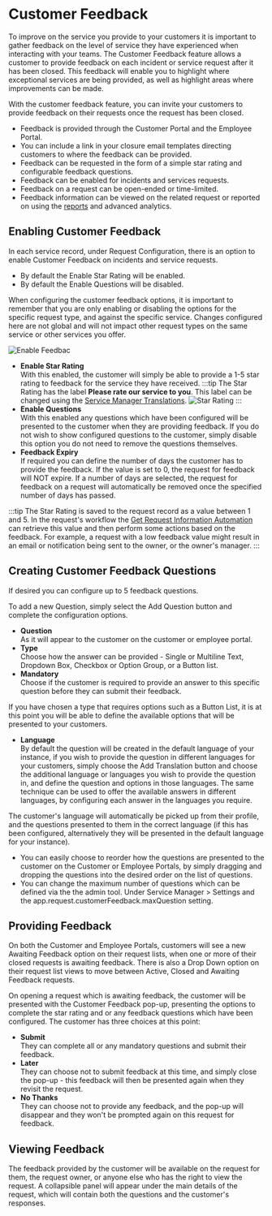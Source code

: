 # Customer Feedback
To improve on the service you provide to your customers it is important to gather feedback on the level of service they have experienced when interacting with your teams. The Customer Feedback feature allows a customer to provide feedback on each incident or service request after it has been closed.  This feedback will enable you to highlight where exceptional services are being provided, as well as highlight areas where improvements can be made.

With the customer feedback feature, you can invite your customers to provide feedback on their requests once the request has been closed.
* Feedback is provided through the Customer Portal and the Employee Portal.
* You can include a link in your closure email templates directing customers to where the feedback can be provided.
* Feedback can be requested in the form of a simple star rating and configurable feedback questions.
* Feedback can be enabled for incidents and services requests.
* Feedback on a request can be open-ended or time-limited.
* Feedback information can be viewed on the related request or reported on using the [reports](/servicemanager-config/reporting/reports) and advanced analytics.

## Enabling Customer Feedback
In each service record, under Request Configuration, there is an option to enable Customer Feedback on incidents and service requests.
* By default the Enable Star Rating will be enabled.
* By default the Enable Questions will be disabled.

When configuring the customer feedback options, it is important to remember that you are only enabling or disabling the options for the specific request type, and against the specific service. Changes configured here are not global and will not impact other request types on the same service or other services you offer.

![Enable Feedbac](/_books/servicemanager-user-guide/images/enable-customer-feedback.png)

* **Enable Star Rating**<br>With this enabled, the customer will simply be able to provide a 1-5 star rating to feedback for the service they have received.
    :::tip
    The Star Rating has the label **Please rate our service to you**.  This label can be changed using the [Service Manager Translations](/servicemanager-config/customize/service-manager-translations). ![Star Rating](/_books/servicemanager-user-guide/images/star-rating.png)
    :::
* **Enable Questions**<br>With this enabled any questions which have been configured will be presented to the customer when they are providing feedback. If you do not wish to show configured questions to the customer, simply disable this option you do not need to remove the questions themselves.
* **Feedback Expiry**<br>If required you can define the number of days the customer has to provide the feedback. If the value is set to 0, the request for feedback will NOT expire. If a number of days are selected, the request for feedback on a request will automatically be removed once the specified number of days has passed.

:::tip
The Star Rating is saved to the request record as a value between 1 and 5.  In the request's workflow the [Get Request Information Automation](/servicemanager-config/customize/workflows/service-manager-workflows#get-request-information) can retrieve this value and then perform some actions based on the feedback.  For example, a request with a low feedback value might result in an email or notification being sent to the owner, or the owner's manager.
:::
## Creating Customer Feedback Questions
If desired you can configure up to 5 feedback questions.

To add a new Question, simply select the Add Question button and complete the configuration options.

* **Question**<br>As it will appear to the customer on the customer or employee portal.
* **Type**<br>Choose how the answer can be provided - Single or Multiline Text, Dropdown Box, Checkbox or Option Group, or a Button list.
* **Mandatory**<br>Choose if the customer is required to provide an answer to this specific question before they can submit their feedback.

If you have chosen a type that requires options such as a Button List, it is at this point you will be able to define the available options that will be presented to your customers.

* **Language**<br>By default the question will be created in the default language of your instance, if you wish to provide the question in different languages for your customers, simply choose the Add Translation button and choose the additional language or languages you wish to provide the question in, and define the question and options in those languages.
The same technique can be used to offer the available answers in different languages, by configuring each answer in the languages you require.

The customer's language will automatically be picked up from their profile, and the questions presented to them in the correct language (if this has been configured, alternatively they will be presented in the default language for your instance).

* You can easily choose to reorder how the questions are presented to the customer on the Customer or Employee Portals, by simply dragging and dropping the questions into the desired order on the list of questions.
* You can change the maximum number of questions which can be defined via the the admin tool. Under Service Manager > Settings and the app.request.customerFeedback.maxQuestion setting.

## Providing Feedback
On both the Customer and Employee Portals, customers will see a new Awaiting Feedback option on their request lists, when one or more of their closed requests is awaiting feedback. There is also a Drop Down option on their request list views to move between Active, Closed and Awaiting Feedback requests.

On opening a request which is awaiting feedback, the customer will be presented with the Customer Feedback pop-up, presenting the options to complete the star rating and or any feedback questions which have been configured. The customer has three choices at this point:

* **Submit**<br>They can complete all or any mandatory questions and submit their feedback.
* **Later**<br> They can choose not to submit feedback at this time, and simply close the pop-up - this feedback will then be presented again when they revisit the request.
* **No Thanks**<br>They can choose not to provide any feedback, and the pop-up will disappear and they won't be prompted again on this request for feedback.

## Viewing Feedback
The feedback provided by the customer will be available on the request for them, the request owner, or anyone else who has the right to view the request. A collapsible panel will appear under the main details of the request, which will contain both the questions and the customer's responses.